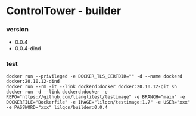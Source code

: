 # ControlTower - builder
### version
+ 0.0.4
+ 0.0.4-dind
### test
```shell
docker run --privileged -e DOCKER_TLS_CERTDIR="" -d --name dockerd  docker:20.10.12-dind
docker run --rm -it --link dockerd:docker docker:20.10.12-git sh
docker run -d --link dockerd:docker -e REPO="https://github.com/lianglitest/testimage" -e BRANCH="main" -e DOCKERFILE="Dockerfile" -e IMAGE="lilqcn/testimage:1.7" -e USER="xxx" -e PASSWORD="xxx" lilqcn/builder:0.0.4
```